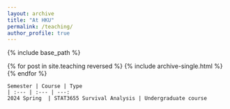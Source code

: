 ```yaml
---
layout: archive
title: "At HKU"
permalink: /teaching/
author_profile: true
---
```


{% include base_path %}

{% for post in site.teaching reversed %}
  {% include archive-single.html %}
{% endfor %}

```
Semester | Course | Type 
| :--- | :--- | ---:
2024 Spring  | STAT3655 Survival Analysis | Undergraduate course
```

